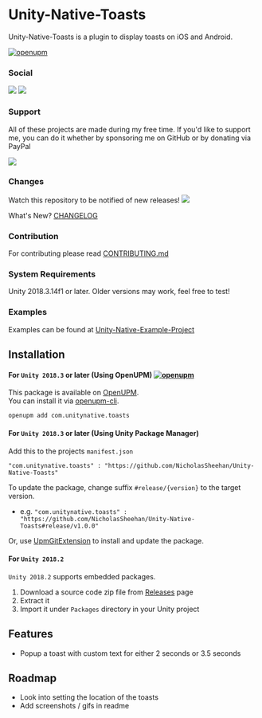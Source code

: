 # Unity-Native-Toasts
Unity-Native-Toasts is a plugin to display toasts on iOS and Android.

[![openupm](https://img.shields.io/npm/v/com.unitynative.toasts?label=openupm&registry_uri=https://package.openupm.com)](https://openupm.com/packages/com.unitynative.toasts/)

### Social
![](https://img.shields.io/github/followers/NicholasSheehan?label=Follow%20on%20GitHub&style=social) ![](https://img.shields.io/twitter/follow/NSheehanDev?label=Follow%20on%20Twitter)

### Support
All of these projects are made during my free time. If you'd like to support me, you can do it whether by sponsoring me on GitHub or by donating via PayPal

[![](https://img.shields.io/badge/paypal-donate-yellow.svg)](https://www.paypal.me/NicholasSheehan)  

### Changes
Watch this repository to be notified of new releases! ![](https://img.shields.io/github/watchers/NicholasSheehan/Unity-Native-Toasts?style=social)

What's New? [CHANGELOG](CHANGELOG.md)

### Contribution
For contributing please read [CONTRIBUTING.md](CONTRIBUTING.md)

### System Requirements
Unity 2018.3.14f1 or later. Older versions may work, feel free to test!

### Examples
Examples can be found at [Unity-Native-Example-Project](https://github.com/NicholasSheehan/Unity-Native-Example-Project)

## Installation
#### For `Unity 2018.3` or later (Using OpenUPM) [![openupm](https://img.shields.io/npm/v/com.unitynative.toasts?label=openupm&registry_uri=https://package.openupm.com)](https://openupm.com/packages/com.unitynative.toasts/)

This package is available on [OpenUPM](https://openupm.com).  
You can install it via [openupm-cli](https://github.com/openupm/openupm-cli).
```
openupm add com.unitynative.toasts
```

#### For `Unity 2018.3` or later (Using Unity Package Manager)
Add this to the projects `manifest.json`
```
"com.unitynative.toasts" : "https://github.com/NicholasSheehan/Unity-Native-Toasts"
```

To update the package, change suffix `#release/{version}` to the target version.

* e.g. `"com.unitynative.toasts" : "https://github.com/NicholasSheehan/Unity-Native-Toasts#release/v1.0.0"`

Or, use [UpmGitExtension](https://github.com/mob-sakai/UpmGitExtension) to install and update the package.

#### For `Unity 2018.2`
`Unity 2018.2` supports embedded packages.

1. Download a source code zip file from [Releases](https://github.com/NicholasSheehan/Unity-Native-Toasts/releases) page
2. Extract it
3. Import it under `Packages` directory in your Unity project

## Features
- Popup a toast with custom text for either 2 seconds or 3.5 seconds

## Roadmap
* Look into setting the location of the toasts
* Add screenshots / gifs in readme



